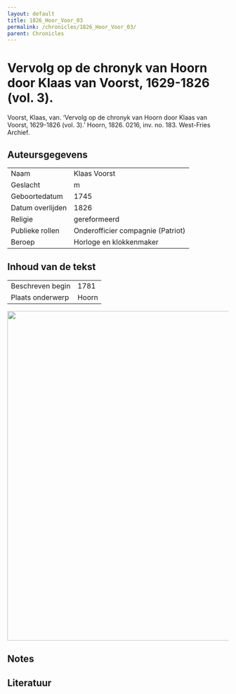 ```yaml
---
layout: default
title: 1826_Hoor_Voor_03
permalink: /chronicles/1826_Hoor_Voor_03/
parent: Chronicles
--- 
```



# Vervolg op de chronyk van Hoorn door Klaas van Voorst, 1629-1826 (vol. 3). 

Voorst, Klaas, van. ‘Vervolg op de chronyk van Hoorn door Klaas van Voorst, 1629-1826 (vol. 3).’ Hoorn, 1826. 0216, inv. no. 183. West-Fries Archief. 

## Auteursgegevens 

| | | 
| --------------- | --------------- | 
| Naam | Klaas Voorst | 
| Geslacht | m | 
| Geboortedatum | 1745 | 
| Datum overlijden | 1826 | 
| Religie | gereformeerd | 
| Publieke rollen | Onderofficier compagnie (Patriot) | 
| Beroep | Horloge en klokkenmaker  | 

## Inhoud van de tekst 

| | | 
| --------------- | --------------- | 
| Beschreven begin | 1781 | 
| Plaats onderwerp | Hoorn | 

[<img src="..\..\barplots_chronicles\1826_Hoor_Voor_03.jpg" width="750"/>](..\..\barplots_chronicles\1826_Hoor_Voor_03.jpg) 

## Notes 

## Literatuur 

